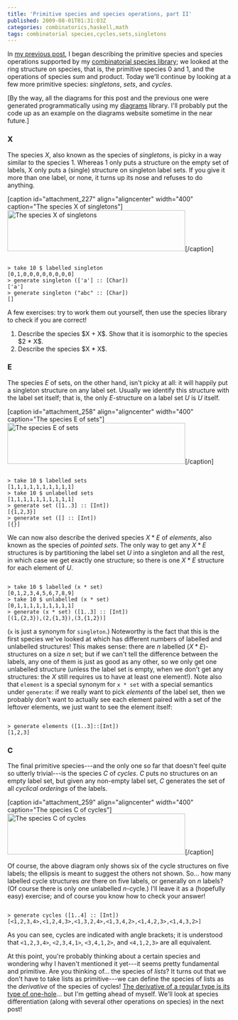 ```yaml
---
title: 'Primitive species and species operations, part II'
published: 2009-08-01T01:31:03Z
categories: combinatorics,haskell,math
tags: combinatorial species,cycles,sets,singletons
---
```


In <a href="http://byorgey.wordpress.com/2009/07/30/primitive-species-and-species-operations/">my previous post</a>, I began describing the primitive species and species operations supported by my <a href="http://hackage.haskell.org/package/species">combinatorial species library</a>; we looked at the ring structure on species, that is, the primitive species $0$ and $1$, and the operations of species sum and product.  Today we'll continue by looking at a few more primitive species: <i>singletons</i>, <i>sets</i>, and <i>cycles</i>.

[By the way, all the diagrams for this post and the previous one were generated programmatically using my <a href="http://code.haskell.org/diagrams/">diagrams</a> library.  I'll probably put the code up as an example on the diagrams website sometime in the near future.]

<h3>X</h3>

The species $X$, also known as the species of <i>singletons</i>, is picky in a way similar to the species $1$.  Whereas $1$ only puts a structure on the empty set of labels, X only puts a (single) structure on singleton label sets.  If you give it more than one label, or none, it turns up its nose and refuses to do anything.

[caption id="attachment_227" align="aligncenter" width="400" caption="The species X of singletons"]<img src="http://byorgey.files.wordpress.com/2009/07/singleton.png" alt="The species X of singletons" title="singleton" width="400" height="92" class="size-full wp-image-227" />[/caption]

<code>
&gt; take 10 $ labelled singleton
[0,1,0,0,0,0,0,0,0,0]
&gt; generate singleton (['a'] :: [Char])
['a']
&gt; generate singleton ("abc" :: [Char])
[]
</code>

A few exercises: try to work them out yourself, then use the species library to check if you are correct!
<ol>
	<li>Describe the species $X + X$.  Show that it is isomorphic to the species $2 * X$.</li>
	<li>Describe the species $X * X$.</li>
</ol>

<h3>E</h3>

The species $E$ of sets, on the other hand, isn't picky at all: it will happily put a singleton structure on any label set.  Usually we identify this structure with the label set itself; that is, the only $E$-structure on a label set $U$ is $U$ itself.

[caption id="attachment_258" align="aligncenter" width="400" caption="The species E of sets"]<img src="http://byorgey.files.wordpress.com/2009/07/set1.png" alt="The species E of sets" title="set" width="400" height="92" class="size-full wp-image-258" />[/caption]

<code>
&gt; take 10 $ labelled sets
[1,1,1,1,1,1,1,1,1,1]
&gt; take 10 $ unlabelled sets
[1,1,1,1,1,1,1,1,1,1]
&gt; generate set ([1..3] :: [Int])
[{1,2,3}]
&gt; generate set ([] :: [Int])
[{}]
</code>

We can now also describe the derived species $X * E$ of <i>elements</i>, also known as the species of <i>pointed sets</i>.  The only way to get any $X * E$ structures is by partitioning the label set $U$ into a singleton and all the rest, in which case we get exactly one structure; so there is one $X * E$ structure for each element of $U$.

<code>
&gt; take 10 $ labelled (x * set)
[0,1,2,3,4,5,6,7,8,9]
&gt; take 10 $ unlabelled (x * set)
[0,1,1,1,1,1,1,1,1,1]
&gt; generate (x * set) ([1..3] :: [Int])
[(1,{2,3}),(2,{1,3}),(3,{1,2})]
</code>

(<code>x</code> is just a synonym for <code>singleton</code>.)  Noteworthy is the fact that this is the first species we've looked at which has different numbers of labelled and unlabelled structures!  This makes sense: there are $n$ labelled $(X * E)$-structures on a size $n$ set; but if we can't tell the difference between the labels, any one of them is just as good as any other, so we only get one unlabelled structure (unless the label set is empty, when we don't get any structures: the $X$ still requires us to have at least one element!).  Note also that <code>element</code> is a special synonym for <code>x * set</code> with a special semantics under <code>generate</code>: if we really want to pick <i>elements</i> of the label set, then we probably don't want to actually see each element paired with a set of the leftover elements, we just want to see the element itself:

<code>
&gt; generate elements ([1..3]::[Int])
[1,2,3]
</code>

<h3>C</h3>

The final primitive species---and the only one so far that doesn't feel quite so utterly trivial---is the species $C$ of <i>cycles</i>.  $C$ puts no structures on an empty label set, but given any non-empty label set, $C$ generates the set of all <i>cyclical orderings</i> of the labels.  

[caption id="attachment_259" align="aligncenter" width="400" caption="The species C of cycles"]<img src="http://byorgey.files.wordpress.com/2009/07/cycle1.png" alt="The species C of cycles" title="cycle" width="400" height="92" class="size-full wp-image-259" />[/caption]

Of course, the above diagram only shows six of the cycle structures on five labels; the ellipsis is meant to suggest the others not shown. So... how many labelled cycle structures <i>are</i> there on five labels, or generally on $n$ labels?  (Of course there is only one <i>un</i>labelled $n$-cycle.)  I'll leave it as a (hopefully easy) exercise; and of course you know how to check your answer!

<code>
&gt; generate cycles ([1..4] :: [Int])
[&lt;1,2,3,4&gt;,&lt;1,2,4,3&gt;,&lt;1,3,2,4&gt;,&lt;1,3,4,2&gt;,&lt;1,4,2,3&gt;,&lt;1,4,3,2&gt;]
</code>

As you can see, cycles are indicated with angle brackets; it is understood that <code>&lt;1,2,3,4&gt;</code>, <code>&lt;2,3,4,1&gt;</code>, <code>&lt;3,4,1,2&gt;</code>, and <code>&lt;4,1,2,3&gt;</code> are all equivalent.

At this point, you're probably thinking about a certain species and wondering why I haven't mentioned it yet---it seems pretty fundamental and primitive.  Are you thinking of... the species of <i>lists</i>?  It turns out that we don't have to take lists as primitive---we can define the species of lists as the <i>derivative</i> of the species of cycles!  <a href="http://strictlypositive.org/diff.pdf">The derivative of a regular type is its type of one-hole</a>... but I'm getting ahead of myself.  We'll look at species differentiation (along with several other operations on species) in the next post!

